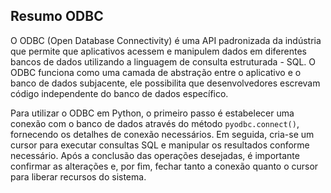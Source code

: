 ## Resumo ODBC
O ODBC (Open Database Connectivity) é uma API padronizada da indústria que permite que aplicativos acessem e manipulem dados em diferentes bancos de dados utilizando a linguagem de consulta estruturada - SQL. O ODBC funciona como uma camada de abstração entre o aplicativo e o banco de dados subjacente, ele possibilita que desenvolvedores escrevam código independente do banco de dados específico.

Para utilizar o ODBC em Python, o primeiro passo é estabelecer uma conexão com o banco de dados através do método `pyodbc.connect()`, fornecendo os detalhes de conexão necessários. Em seguida, cria-se um cursor para executar consultas SQL e manipular os resultados conforme necessário. Após a conclusão das operações desejadas, é importante confirmar as alterações e, por fim, fechar tanto a conexão quanto o cursor para liberar recursos do sistema.
